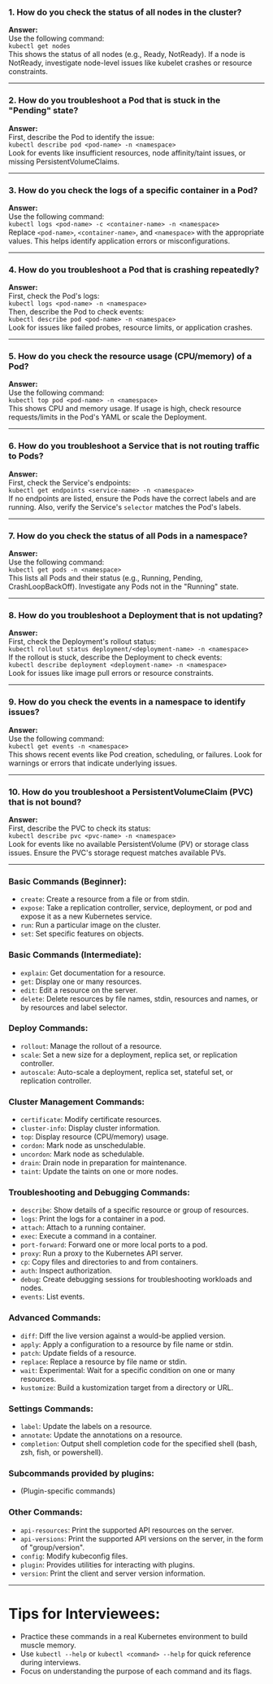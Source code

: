 ### **1. How do you check the status of all nodes in the cluster?**
**Answer:**  
Use the following command:  
`kubectl get nodes`  
This shows the status of all nodes (e.g., Ready, NotReady). If a node is NotReady, investigate node-level issues like kubelet crashes or resource constraints.

---

### **2. How do you troubleshoot a Pod that is stuck in the "Pending" state?**
**Answer:**  
First, describe the Pod to identify the issue:  
`kubectl describe pod <pod-name> -n <namespace>`  
Look for events like insufficient resources, node affinity/taint issues, or missing PersistentVolumeClaims.

---

### **3. How do you check the logs of a specific container in a Pod?**
**Answer:**  
Use the following command:  
`kubectl logs <pod-name> -c <container-name> -n <namespace>`  
Replace `<pod-name>`, `<container-name>`, and `<namespace>` with the appropriate values. This helps identify application errors or misconfigurations.

---

### **4. How do you troubleshoot a Pod that is crashing repeatedly?**
**Answer:**  
First, check the Pod's logs:  
`kubectl logs <pod-name> -n <namespace>`  
Then, describe the Pod to check events:  
`kubectl describe pod <pod-name> -n <namespace>`  
Look for issues like failed probes, resource limits, or application crashes.

---

### **5. How do you check the resource usage (CPU/memory) of a Pod?**
**Answer:**  
Use the following command:  
`kubectl top pod <pod-name> -n <namespace>`  
This shows CPU and memory usage. If usage is high, check resource requests/limits in the Pod's YAML or scale the Deployment.

---

### **6. How do you troubleshoot a Service that is not routing traffic to Pods?**
**Answer:**  
First, check the Service's endpoints:  
`kubectl get endpoints <service-name> -n <namespace>`  
If no endpoints are listed, ensure the Pods have the correct labels and are running. Also, verify the Service's `selector` matches the Pod's labels.

---

### **7. How do you check the status of all Pods in a namespace?**
**Answer:**  
Use the following command:  
`kubectl get pods -n <namespace>`  
This lists all Pods and their status (e.g., Running, Pending, CrashLoopBackOff). Investigate any Pods not in the "Running" state.

---

### **8. How do you troubleshoot a Deployment that is not updating?**
**Answer:**  
First, check the Deployment's rollout status:  
`kubectl rollout status deployment/<deployment-name> -n <namespace>`  
If the rollout is stuck, describe the Deployment to check events:  
`kubectl describe deployment <deployment-name> -n <namespace>`  
Look for issues like image pull errors or resource constraints.

---

### **9. How do you check the events in a namespace to identify issues?**
**Answer:**  
Use the following command:  
`kubectl get events -n <namespace>`  
This shows recent events like Pod creation, scheduling, or failures. Look for warnings or errors that indicate underlying issues.

---

### **10. How do you troubleshoot a PersistentVolumeClaim (PVC) that is not bound?**
**Answer:**  
First, describe the PVC to check its status:  
`kubectl describe pvc <pvc-name> -n <namespace>`  
Look for events like no available PersistentVolume (PV) or storage class issues. Ensure the PVC's storage request matches available PVs.

---


### **Basic Commands (Beginner):**
- `create`: Create a resource from a file or from stdin.
- `expose`: Take a replication controller, service, deployment, or pod and expose it as a new Kubernetes service.
- `run`: Run a particular image on the cluster.
- `set`: Set specific features on objects.

### **Basic Commands (Intermediate):**
- `explain`: Get documentation for a resource.
- `get`: Display one or many resources.
- `edit`: Edit a resource on the server.
- `delete`: Delete resources by file names, stdin, resources and names, or by resources and label selector.

### **Deploy Commands:**
- `rollout`: Manage the rollout of a resource.
- `scale`: Set a new size for a deployment, replica set, or replication controller.
- `autoscale`: Auto-scale a deployment, replica set, stateful set, or replication controller.

### **Cluster Management Commands:**
- `certificate`: Modify certificate resources.
- `cluster-info`: Display cluster information.
- `top`: Display resource (CPU/memory) usage.
- `cordon`: Mark node as unschedulable.
- `uncordon`: Mark node as schedulable.
- `drain`: Drain node in preparation for maintenance.
- `taint`: Update the taints on one or more nodes.

### **Troubleshooting and Debugging Commands:**
- `describe`: Show details of a specific resource or group of resources.
- `logs`: Print the logs for a container in a pod.
- `attach`: Attach to a running container.
- `exec`: Execute a command in a container.
- `port-forward`: Forward one or more local ports to a pod.
- `proxy`: Run a proxy to the Kubernetes API server.
- `cp`: Copy files and directories to and from containers.
- `auth`: Inspect authorization.
- `debug`: Create debugging sessions for troubleshooting workloads and nodes.
- `events`: List events.


### **Advanced Commands:**
- `diff`: Diff the live version against a would-be applied version.
- `apply`: Apply a configuration to a resource by file name or stdin.
- `patch`: Update fields of a resource.
- `replace`: Replace a resource by file name or stdin.
- `wait`: Experimental: Wait for a specific condition on one or many resources.
- `kustomize`: Build a kustomization target from a directory or URL.

### **Settings Commands:**
- `label`: Update the labels on a resource.
- `annotate`: Update the annotations on a resource.
- `completion`: Output shell completion code for the specified shell (bash, zsh, fish, or powershell).

### **Subcommands provided by plugins:**
- (Plugin-specific commands)

### **Other Commands:**
- `api-resources`: Print the supported API resources on the server.
- `api-versions`: Print the supported API versions on the server, in the form of "group/version".
- `config`: Modify kubeconfig files.
- `plugin`: Provides utilities for interacting with plugins.
- `version`: Print the client and server version information.

---

# **Tips for Interviewees:**
- Practice these commands in a real Kubernetes environment to build muscle memory.
- Use `kubectl --help` or `kubectl <command> --help` for quick reference during interviews.
- Focus on understanding the purpose of each command and its flags.